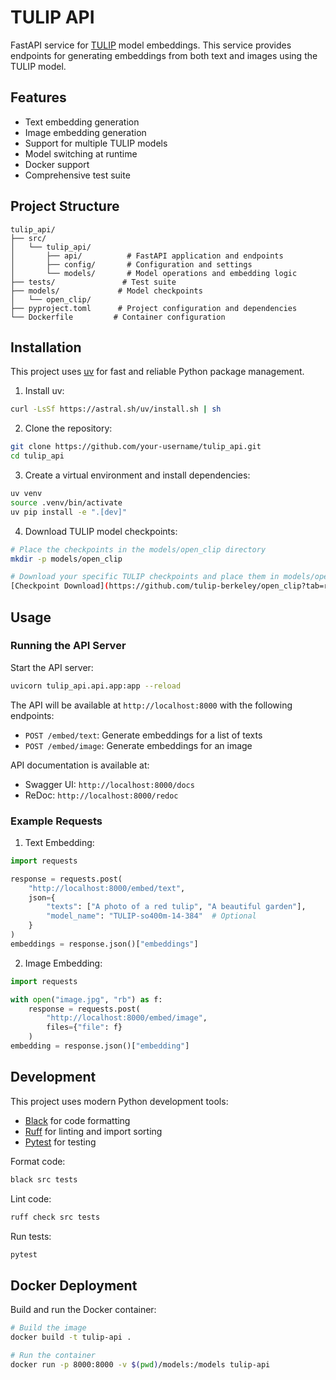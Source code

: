 # TULIP API

FastAPI service for [TULIP](https://tulip-berkeley.github.io) model embeddings. This service provides endpoints for generating embeddings from both text and images using the TULIP model.

## Features

- Text embedding generation
- Image embedding generation
- Support for multiple TULIP models
- Model switching at runtime
- Docker support
- Comprehensive test suite

## Project Structure

```
tulip_api/
├── src/
│   └── tulip_api/
│       ├── api/          # FastAPI application and endpoints
│       ├── config/       # Configuration and settings
│       └── models/       # Model operations and embedding logic
├── tests/               # Test suite
├── models/             # Model checkpoints
│   └── open_clip/
├── pyproject.toml      # Project configuration and dependencies
└── Dockerfile         # Container configuration
```

## Installation

This project uses [uv](https://github.com/astral-sh/uv) for fast and reliable Python package management.

1. Install uv:
```bash
curl -LsSf https://astral.sh/uv/install.sh | sh
```

2. Clone the repository:
```bash
git clone https://github.com/your-username/tulip_api.git
cd tulip_api
```

3. Create a virtual environment and install dependencies:
```bash
uv venv
source .venv/bin/activate
uv pip install -e ".[dev]"
```

4. Download TULIP model checkpoints:
```bash
# Place the checkpoints in the models/open_clip directory
mkdir -p models/open_clip

# Download your specific TULIP checkpoints and place them in models/open_clip/
[Checkpoint Download](https://github.com/tulip-berkeley/open_clip?tab=readme-ov-file#model-checkpoints)
```

## Usage

### Running the API Server

Start the API server:

```bash
uvicorn tulip_api.api.app:app --reload
```

The API will be available at `http://localhost:8000` with the following endpoints:

- `POST /embed/text`: Generate embeddings for a list of texts
- `POST /embed/image`: Generate embeddings for an image

API documentation is available at:
- Swagger UI: `http://localhost:8000/docs`
- ReDoc: `http://localhost:8000/redoc`

### Example Requests

1. Text Embedding:
```python
import requests

response = requests.post(
    "http://localhost:8000/embed/text",
    json={
        "texts": ["A photo of a red tulip", "A beautiful garden"],
        "model_name": "TULIP-so400m-14-384"  # Optional
    }
)
embeddings = response.json()["embeddings"]
```

2. Image Embedding:
```python
import requests

with open("image.jpg", "rb") as f:
    response = requests.post(
        "http://localhost:8000/embed/image",
        files={"file": f}
    )
embedding = response.json()["embedding"]
```

## Development

This project uses modern Python development tools:

- [Black](https://black.readthedocs.io/) for code formatting
- [Ruff](https://docs.astral.sh/ruff/) for linting and import sorting
- [Pytest](https://docs.pytest.org/) for testing

Format code:
```bash
black src tests
```

Lint code:
```bash
ruff check src tests
```

Run tests:
```bash
pytest
```

## Docker Deployment

Build and run the Docker container:

```bash
# Build the image
docker build -t tulip-api .

# Run the container
docker run -p 8000:8000 -v $(pwd)/models:/models tulip-api
```

